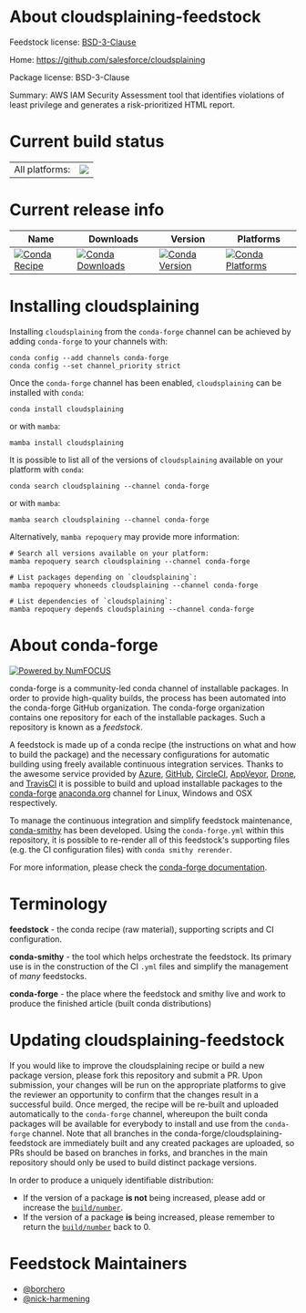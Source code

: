 About cloudsplaining-feedstock
==============================

Feedstock license: [BSD-3-Clause](https://github.com/conda-forge/cloudsplaining-feedstock/blob/main/LICENSE.txt)

Home: https://github.com/salesforce/cloudsplaining

Package license: BSD-3-Clause

Summary: AWS IAM Security Assessment tool that identifies violations of least privilege and generates a risk-prioritized HTML report.

Current build status
====================


<table><tr><td>All platforms:</td>
    <td>
      <a href="https://dev.azure.com/conda-forge/feedstock-builds/_build/latest?definitionId=20564&branchName=main">
        <img src="https://dev.azure.com/conda-forge/feedstock-builds/_apis/build/status/cloudsplaining-feedstock?branchName=main">
      </a>
    </td>
  </tr>
</table>

Current release info
====================

| Name | Downloads | Version | Platforms |
| --- | --- | --- | --- |
| [![Conda Recipe](https://img.shields.io/badge/recipe-cloudsplaining-green.svg)](https://anaconda.org/conda-forge/cloudsplaining) | [![Conda Downloads](https://img.shields.io/conda/dn/conda-forge/cloudsplaining.svg)](https://anaconda.org/conda-forge/cloudsplaining) | [![Conda Version](https://img.shields.io/conda/vn/conda-forge/cloudsplaining.svg)](https://anaconda.org/conda-forge/cloudsplaining) | [![Conda Platforms](https://img.shields.io/conda/pn/conda-forge/cloudsplaining.svg)](https://anaconda.org/conda-forge/cloudsplaining) |

Installing cloudsplaining
=========================

Installing `cloudsplaining` from the `conda-forge` channel can be achieved by adding `conda-forge` to your channels with:

```
conda config --add channels conda-forge
conda config --set channel_priority strict
```

Once the `conda-forge` channel has been enabled, `cloudsplaining` can be installed with `conda`:

```
conda install cloudsplaining
```

or with `mamba`:

```
mamba install cloudsplaining
```

It is possible to list all of the versions of `cloudsplaining` available on your platform with `conda`:

```
conda search cloudsplaining --channel conda-forge
```

or with `mamba`:

```
mamba search cloudsplaining --channel conda-forge
```

Alternatively, `mamba repoquery` may provide more information:

```
# Search all versions available on your platform:
mamba repoquery search cloudsplaining --channel conda-forge

# List packages depending on `cloudsplaining`:
mamba repoquery whoneeds cloudsplaining --channel conda-forge

# List dependencies of `cloudsplaining`:
mamba repoquery depends cloudsplaining --channel conda-forge
```


About conda-forge
=================

[![Powered by
NumFOCUS](https://img.shields.io/badge/powered%20by-NumFOCUS-orange.svg?style=flat&colorA=E1523D&colorB=007D8A)](https://numfocus.org)

conda-forge is a community-led conda channel of installable packages.
In order to provide high-quality builds, the process has been automated into the
conda-forge GitHub organization. The conda-forge organization contains one repository
for each of the installable packages. Such a repository is known as a *feedstock*.

A feedstock is made up of a conda recipe (the instructions on what and how to build
the package) and the necessary configurations for automatic building using freely
available continuous integration services. Thanks to the awesome service provided by
[Azure](https://azure.microsoft.com/en-us/services/devops/), [GitHub](https://github.com/),
[CircleCI](https://circleci.com/), [AppVeyor](https://www.appveyor.com/),
[Drone](https://cloud.drone.io/welcome), and [TravisCI](https://travis-ci.com/)
it is possible to build and upload installable packages to the
[conda-forge](https://anaconda.org/conda-forge) [anaconda.org](https://anaconda.org/)
channel for Linux, Windows and OSX respectively.

To manage the continuous integration and simplify feedstock maintenance,
[conda-smithy](https://github.com/conda-forge/conda-smithy) has been developed.
Using the ``conda-forge.yml`` within this repository, it is possible to re-render all of
this feedstock's supporting files (e.g. the CI configuration files) with ``conda smithy rerender``.

For more information, please check the [conda-forge documentation](https://conda-forge.org/docs/).

Terminology
===========

**feedstock** - the conda recipe (raw material), supporting scripts and CI configuration.

**conda-smithy** - the tool which helps orchestrate the feedstock.
                   Its primary use is in the construction of the CI ``.yml`` files
                   and simplify the management of *many* feedstocks.

**conda-forge** - the place where the feedstock and smithy live and work to
                  produce the finished article (built conda distributions)


Updating cloudsplaining-feedstock
=================================

If you would like to improve the cloudsplaining recipe or build a new
package version, please fork this repository and submit a PR. Upon submission,
your changes will be run on the appropriate platforms to give the reviewer an
opportunity to confirm that the changes result in a successful build. Once
merged, the recipe will be re-built and uploaded automatically to the
`conda-forge` channel, whereupon the built conda packages will be available for
everybody to install and use from the `conda-forge` channel.
Note that all branches in the conda-forge/cloudsplaining-feedstock are
immediately built and any created packages are uploaded, so PRs should be based
on branches in forks, and branches in the main repository should only be used to
build distinct package versions.

In order to produce a uniquely identifiable distribution:
 * If the version of a package **is not** being increased, please add or increase
   the [``build/number``](https://docs.conda.io/projects/conda-build/en/latest/resources/define-metadata.html#build-number-and-string).
 * If the version of a package **is** being increased, please remember to return
   the [``build/number``](https://docs.conda.io/projects/conda-build/en/latest/resources/define-metadata.html#build-number-and-string)
   back to 0.

Feedstock Maintainers
=====================

* [@borchero](https://github.com/borchero/)
* [@nick-harmening](https://github.com/nick-harmening/)

